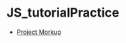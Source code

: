 # JS_tutorialPractice

* [Project Morkup](https://yuanfang313.github.io/JS_tutorialPractice/9-forkify/starter/src/index.html)
 
